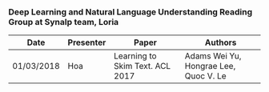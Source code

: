 ### Deep Learning and Natural Language Understanding Reading Group at Synalp team, Loria

| Date | Presenter | Paper | Authors |
|-------------|-------------|-----------------|-------------|
| 01/03/2018 | Hoa | Learning to Skim Text. ACL 2017 | Adams Wei Yu, Hongrae Lee, Quoc V. Le |
